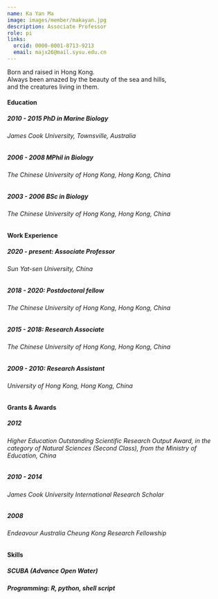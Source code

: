 ```yaml
---
name: Ka Yan Ma
image: images/member/makayan.jpg
description: Associate Professor
role: pi
links:
  orcid: 0000-0001-8713-9213
  email: majx26@mail.sysu.edu.cn
---
```


<centre>
Born and raised in Hong Kong. <br>
Always been amazed by the beauty of the sea and hills, <br>
and the creatures living in them. <br>
</centre>


<h4>Education</h4>
<h5>2010 - 2015 PhD in Marine Biology</h5>
<h6>James Cook University, Townsville, Australia</h6>

<h5>2006 - 2008 MPhil in Biology</h5>
<h6>The Chinese University of Hong Kong, Hong Kong, China</h6>

<h5>2003 - 2006 BSc in Biology</h5>
<h6>The Chinese University of Hong Kong, Hong Kong, China</h6>


<h4>Work Experience</h4>
<h5>2020 - present: Associate Professor</h5>
<h6>Sun Yat-sen University, China</h6>

<h5>2018 - 2020: Postdoctoral fellow</h5>
<h6>The Chinese University of Hong Kong, Hong Kong, China</h6>

<h5>2015 - 2018: Research Associate </h5>
<h6>The Chinese University of Hong Kong, Hong Kong, China</h6>

<h5>2009 - 2010: Research Assistant</h5>
<h6>University of Hong Kong, Hong Kong, China</h6>


<h4>Grants & Awards</h4>
<h5>2012</h5>
<h6>Higher Education Outstanding Scientific Research Output Award, in the category of Natural Sciences (Second Class), from the Ministry of Education, China</h6>

<h5>2010 - 2014</h5>
<h6>James Cook University International Research Scholar</h6>
 
<h5>2008</h5>
<h6>Endeavour Australia Cheung Kong Research Fellowship</h6>


<h4>Skills</h4>
<h5>SCUBA (Advance Open Water)</h5>
<h5>Programming: R, python, shell script</h5>
